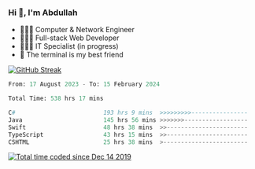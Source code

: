 <h3>Hi 👋, I'm Abdullah</h3>

- 👷🏼‍♂️ Computer & Network Engineer
- 👨🏻‍💻 Full-stack Web Developer
- 👨🏻‍💻 IT Specialist (in progress)
- 🖤 The terminal is my best friend

[![GitHub Streak](https://streak-stats.demolab.com?user=al3bad&theme=transparent&date_format=j%20M%5B%20Y%5D)](https://git.io/streak-stats)

<!--START_SECTION:waka-->

```python
From: 17 August 2023 - To: 15 February 2024

Total Time: 538 hrs 17 mins

C#                         193 hrs 9 mins  >>>>>>>>>----------------   35.61 %
Java                       145 hrs 56 mins >>>>>>>------------------   26.90 %
Swift                      48 hrs 38 mins  >>-----------------------   08.97 %
TypeScript                 43 hrs 15 mins  >>-----------------------   07.97 %
CSHTML                     25 hrs 38 mins  >------------------------   04.73 %
```

<!--END_SECTION:waka-->

<p>
  <a href="https://wakatime.com/@ce2a2aac-0d6b-4d65-b864-8a4bcaf12967"><img src="https://wakatime.com/badge/user/ce2a2aac-0d6b-4d65-b864-8a4bcaf12967.svg" alt="Total time coded since Dec 14 2019" /></a>
</p>
